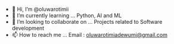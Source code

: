 - 👋 Hi, I’m @oluwarotimii
- 🌱 I’m currently learning ... Python, AI and ML
- 💞️ I’m looking to collaborate on ... Projects related to Software development
- 📫 How to reach me ... Email : oluwarotimiadewumi@gmail.com

<!---
oluwarotimii/oluwarotimii is a ✨ special ✨ repository because its `README.md` (this file) appears on your GitHub profile.
You can click the Preview link to take a look at your changes.
--->
